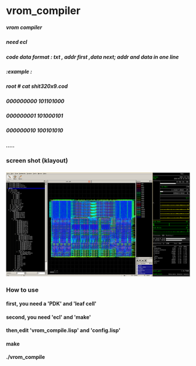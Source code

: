 # vrom_compiler<br>
##### vrom compiler<br>
##### need ecl <br>
##### code data format : txt , addr first ,data next; addr and data in one line<br>
##### :example :<br>
##### root # cat shit320x9.cod<br>
##### 000000000 101101000<br>
##### 000000001 101000101<br>
##### 000000010 100101010<br>
##### .....<br>
### screen shot (klayout)  <br>
### ![Image](https://github.com/BHa2R00/vrom_compiler/blob/master/2018-04-30%2021-29-19screenshot.png)
### How to use
#### first, you need a 'PDK' and 'leaf cell'
#### second, you need 'ecl' and 'make'
#### then,edit 'vrom_compile.lisp' and 'config.lisp'
#### make
#### ./vrom_compile
